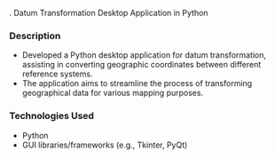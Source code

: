. Datum Transformation Desktop Application in Python

### Description
- Developed a Python desktop application for datum transformation, assisting in converting geographic coordinates between different reference systems.
- The application aims to streamline the process of transforming geographical data for various mapping purposes.

### Technologies Used
- Python
- GUI libraries/frameworks (e.g., Tkinter, PyQt)
